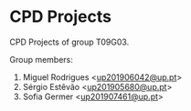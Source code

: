 # CPD Projects

CPD Projects of group T09G03.

Group members:

1. Miguel Rodrigues &lt;up201906042@up.pt&gt;
2. Sérgio Estêvão &lt;up201905680@up.pt&gt;
3. Sofia Germer &lt;up201907461@up.pt&gt;

